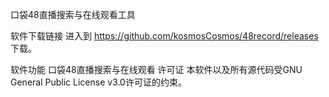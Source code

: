 口袋48直播搜索与在线观看工具

软件下载链接
进入到 https://github.com/kosmosCosmos/48record/releases 下载。

软件功能
口袋48直播搜索与在线观看
许可证
本软件以及所有源代码受GNU General Public License v3.0许可证的约束。
